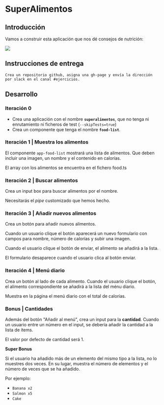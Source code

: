# SuperAlimentos

## Introducción

Vamos a construir esta aplicación que nos dé consejos de nutrición:

![](https://s3-eu-west-1.amazonaws.com/ih-materials/uploads/upload_0e106e84e22155f1d2775e37cd4aa865.gif)

## Instrucciones de entrega

    Crea un repositorio github, asigna una gh-page y envía la dirección por slack en el canal #ejercicios. 

## Desarrollo

### Iteración 0 

- Crea una aplicación con el nombre __`superalimentos`__, que no tenga ni enrutamiento ni ficheros de test (`--skipTests=true`)
- Crea un componente que tenga el nombre __`food-list`__. 


### Iteración 1 | Muestra los alimentos

El componente `app-food-list`  mostrará una lista de alimentos. Que deben incluir una imagen, un nombre y el contenido en calorías.

El array con los alimentos se encuentra en el fichero food.ts

### Iteración 2 | Buscar alimentos

Crea un input box para buscar alimentos por el nombre.

Necesitarás el *pipe* customizado que hemos hecho.

### Iteración 3 | Añadir nuevos alimentos

Crea un botón para añadir nuevos alimentos.

Cuando un usuario clique el botón aparecerá un nuevo formulario con campos para nombre, número de calorías y subir una imagen.

Cuando el usuario clique el botón de enviar, el alimento se añadirá a la lista.

El formulario desaparece cuando el usuario clica al botón enviar.

### Iteración 4 | Menú diario

Crea un botón al lado de cada alimento. Cuando el usuario clique el botón, el alimento correspondiente se añadirá a la lista del ménu diario.

Muestra en la página el menú diario con el total de calorías.

### Bonus | Cantidades

Además del botón "Añadir al menú", crea un input para la __cantidad__. Cuando un usuario entre un número en el input, se debería añadir la cantidad a la lista de ítems.

El valor por defecto de cantidad será 1.

**Super Bonus**

Si el usuario ha añadido más de un elemento del mismo tipo a la lista, no lo muestres dos veces. En su lugar, muestra el número de elementos y el número de veces que se ha añadido.

Por ejemplo:

- `Banana x2`
- `Salmon x5`
- `Cake`

